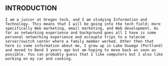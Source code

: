 ## INTRODUCTION

`I am a junior at Oregon tech, and I am studying Information and Technology. This means that I will be going into the tech field; more specifically Web marketing, email marketing, and Web development. As far as networking experience and background goes all I have is some personal networking experience and accouple trips to a telecom server/switch center where a family member worked. Other then that here is some information about me, I grew up in Lake Oswego (Portland) and moved to Bend 3 years ago but am hoping to move back as soon as possible. You can probably guess that I like computers but I also like working on my car and cooking.`
